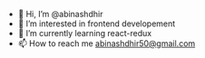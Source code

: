 - 👋 Hi, I’m @abinashdhir
- 👀 I’m interested in frontend developement
- 🌱 I’m currently learning react-redux
- 📫 How to reach me abinashdhir50@gmail.com

